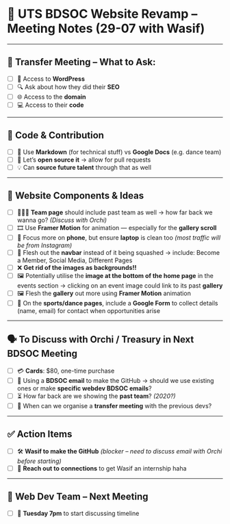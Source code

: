 # 🧾 UTS BDSOC Website Revamp – Meeting Notes (29-07 with Wasif)

---

## 🧠 Transfer Meeting – What to Ask:
- [ ] 🔐 Access to **WordPress**
- [ ] 🔍 Ask about how they did their **SEO**
- [ ] 🌐 Access to the **domain**
- [ ] 💻 Access to their **code**

---

## 💾 Code & Contribution
- [ ] 📄 Use **Markdown** (for technical stuff) vs **Google Docs** (e.g. dance team)
- [ ] 🌱 Let’s **open source it** → allow for pull requests
- [ ] 💡 Can **source future talent** through that as well

---

## 🧩 Website Components & Ideas
- [ ] 🧑‍🤝‍🧑 **Team page** should include past team as well → how far back we wanna go? *(Discuss with Orchi)*
- [ ] 🎞️ Use **Framer Motion** for animation — especially for the **gallery scroll**
- [ ] 📱 Focus more on **phone**, but ensure **laptop** is clean too *(most traffic will be from Instagram)*
- [ ] 🧭 Flesh out the **navbar** instead of it being squashed → include: Become a Member, Social Media, Different Pages
- [ ] ❌ **Get rid of the images as backgrounds!!**
- [ ] 🖼️ Potentially utilise the **image at the bottom of the home page** in the events section → clicking on an event image could link to its past **gallery**
- [ ] 🖼️ Flesh the **gallery** out more using **Framer Motion** animation
- [ ] 📝 On the **sports/dance pages**, include a **Google Form** to collect details (name, email) for contact when opportunities arise

---

## 🗣️ To Discuss with Orchi / Treasury in Next BDSOC Meeting
- [ ] 💳 **Cards**: $80, one-time purchase
- [ ] 📧 Using a **BDSOC email** to make the GitHub → should we use existing ones or make **specific webdev BDSOC emails**?
- [ ] ⏳ How far back are we showing the **past team**? *(2020?)*
- [ ] 📆 When can we organise a **transfer meeting** with the previous devs?

---

## ✅ Action Items
- [ ] 🛠️ **Wasif to make the GitHub** *(blocker – need to discuss email with Orchi before starting)*
- [ ] 📣 **Reach out to connections** to get Wasif an internship haha

---

## 📅 Web Dev Team – Next Meeting
- [ ] 📍 **Tuesday 7pm** to start discussing timeline

